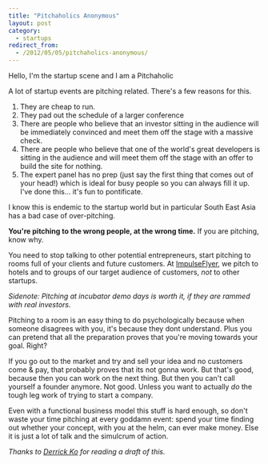 ```yaml
---
title: "Pitchaholics Anonymous"
layout: post
category:
  - startups
redirect_from:
  - /2012/05/05/pitchaholics-anonymous/
---
```


Hello, I'm the startup scene and I am a Pitchaholic

A lot of startup events are pitching related. There's a few reasons for this.

1. They are cheap to run.
2. They pad out the schedule of a larger conference
3. There are people who believe that an investor sitting in the audience will be immediately convinced and meet them off the stage with a massive check.
4. There are people who believe that one of the world's great developers is sitting in the audience and will meet them off the stage with an offer to build the site for nothing.
5. The expert panel has no prep (just say the first thing that comes out of your head!) which is ideal for busy people so you can always fill it up. I've done this... it's fun to pontificate.

I know this is endemic to the startup world but in particular South East Asia has a bad case of over-pitching.

**You're pitching to the wrong people, at the wrong time.** If you are pitching, know why.

You need to stop talking to other potential entrepreneurs, start pitching to rooms full of your clients and future customers. At [ImpulseFlyer](http://impulseflyer.com), we pitch to hotels and to groups of our target audience of customers, *not* to other startups.

*Sidenote: Pitching at incubator demo days is worth it, if they are rammed with real investors.*

Pitching to a room is an easy thing to do psychologically because when someone disagrees with you, it's because they dont understand. Plus you can pretend that all the preparation proves that you're moving towards your goal. Right?

If you go out to the market and try and sell your idea and no customers come & pay, that probably proves that its not gonna work. But that's good, because then you can work on the next thing. But then you can't call yourself a founder anymore. Not good. Unless you want to actually *do* the tough leg work of trying to start a company.

Even with a functional business model this stuff is hard enough, so don't waste your time pitching at every goddamn event: spend your time finding out whether your concept, with you at the helm, can ever make money. Else it is just a lot of talk and the simulcrum of action.

*Thanks to [Derrick Ko](http://derrickko.com) for reading a draft of this.*
